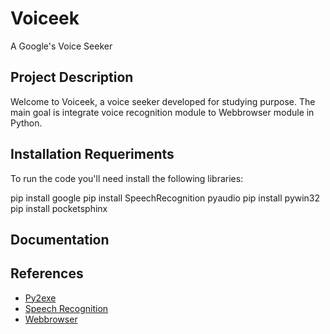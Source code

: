 # Voiceek
A Google's Voice Seeker

## Project Description
Welcome to Voiceek, a voice seeker developed for studying purpose. The main goal is integrate voice recognition module to Webbrowser module in Python.

## Installation Requeriments
To run the code you'll need install the following libraries:

pip install google
pip install SpeechRecognition pyaudio
pip install pywin32
pip install pocketsphinx

## Documentation

## References

* [Py2exe](http://www.py2exe.org/index.cgi/Tutorial)
* [Speech Recognition](https://pypi.python.org/pypi/SpeechRecognition/)
* [Webbrowser](https://docs.python.org/2/library/webbrowser.html)
